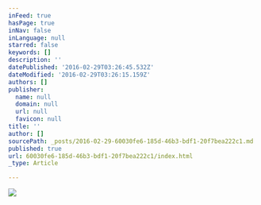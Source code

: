 ```yaml
---
inFeed: true
hasPage: true
inNav: false
inLanguage: null
starred: false
keywords: []
description: ''
datePublished: '2016-02-29T03:26:45.532Z'
dateModified: '2016-02-29T03:26:15.159Z'
authors: []
publisher:
  name: null
  domain: null
  url: null
  favicon: null
title: ''
author: []
sourcePath: _posts/2016-02-29-60030fe6-185d-46b3-bdf1-20f7bea222c1.md
published: true
url: 60030fe6-185d-46b3-bdf1-20f7bea222c1/index.html
_type: Article

---
```

![](https://the-grid-user-content.s3-us-west-2.amazonaws.com/7ae61c97-728f-40d0-b5bc-ef4bbd25dfe7.jpg)